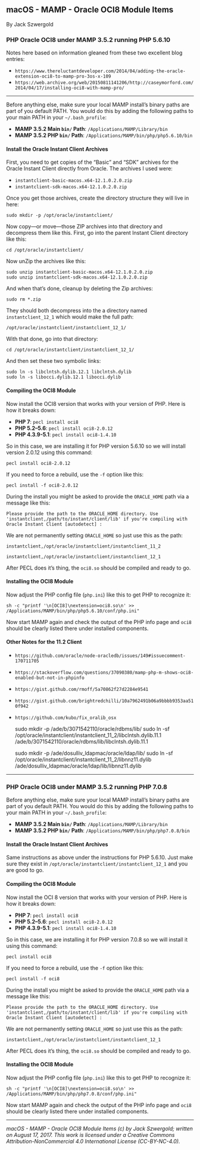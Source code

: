## macOS - MAMP - Oracle OCI8 Module Items

By Jack Szwergold

### PHP Oracle OCI8 under MAMP 3.5.2 running PHP 5.6.10

Notes here based on information gleaned from these two excellent blog entries:

* `https://www.thereluctantdeveloper.com/2014/04/adding-the-oracle-extension-oci8-to-mamp-pro-3os-x-109`
* `https://web.archive.org/web/20150811141206/http://caseymorford.com/2014/04/17/installing-oci8-with-mamp-pro/`

***

Before anything else, make sure your local MAMP install’s binary paths are part of you default PATH. You would do this by adding the following paths to your main PATH in your `~/.bash_profile`:

* **MAMP 3.5.2 Main `bin/` Path**: `/Applications/MAMP/Library/bin`
* **MAMP 3.5.2 PHP `bin/` Path**: `/Applications/MAMP/bin/php/php5.6.10/bin`

#### Install the Oracle Instant Client Archives

First, you need to get copies of the “Basic” and “SDK” archives for the Oracle Instant Client directly from Oracle. The archives I used were:

* `instantclient-basic-macos.x64-12.1.0.2.0.zip`
* `instantclient-sdk-macos.x64-12.1.0.2.0.zip`

Once you get those archives, create the directory structure they will live in here:

	sudo mkdir -p /opt/oracle/instantclient/

Now copy—or move—those ZIP archives into that directory and decompress them like this. First, go into the parent Instant Client directory like this:

	cd /opt/oracle/instantclient/

Now unZip the archives like this:

	sudo unzip instantclient-basic-macos.x64-12.1.0.2.0.zip
	sudo unzip instantclient-sdk-macos.x64-12.1.0.2.0.zip

And when that’s done, cleanup by deleting the Zip archives:

	sudo rm *.zip

They should both decompress into the a directory named `instantclient_12_1` which would make the full path:

	/opt/oracle/instantclient/instantclient_12_1/

With that done, go into that directory:

	cd /opt/oracle/instantclient/instantclient_12_1/

And then set these two symbolic links:

	sudo ln -s libclntsh.dylib.12.1 libclntsh.dylib
	sudo ln -s libocci.dylib.12.1 libocci.dylib

#### Compiling the OCI8 Module

Now install the OCI8 version that works with your version of PHP. Here is how it breaks down:

* **PHP 7**: `pecl install oci8`
* **PHP 5.2–5.6**: `pecl install oci8-2.0.12`
* **PHP 4.3.9-5.1**: `pecl install oci8-1.4.10`

So in this case, we are installing it for PHP version 5.6.10 so we will install version 2.0.12 using this command:

	pecl install oci8-2.0.12

If you need to force a rebuild, use the `-f` option like this:

	pecl install -f oci8-2.0.12

During the install you might be asked to provide the `ORACLE_HOME` path via a message like this:

	Please provide the path to the ORACLE_HOME directory. Use 'instantclient,/path/to/instant/client/lib' if you're compiling with Oracle Instant Client [autodetect] :

We are not permanently setting `ORACLE_HOME` so just use this as the path:

	instantclient,/opt/oracle/instantclient/instantclient_11_2

	instantclient,/opt/oracle/instantclient/instantclient_12_1

After PECL does it’s thing, the `oci8.so` should be compiled and ready to go.

#### Installing the OCI8 Module

Now adjust the PHP config file (`php.ini`) like this to get PHP to recognize it:

	sh -c "printf '\n[OCI8]\nextension=oci8.so\n' >> /Applications/MAMP/bin/php/php5.6.10/conf/php.ini"

Now start MAMP again and check the output of the PHP info page and `oci8` should be clearly listed there under installed components.

#### Other Notes for the 11.2 Client

* `https://github.com/oracle/node-oracledb/issues/149#issuecomment-170711705`
* `https://stackoverflow.com/questions/37090380/mamp-php-m-shows-oci8-enabled-but-not-in-phpinfo`
* `https://gist.github.com/rmoff/5a70862f27d2284e9541`
* `https://gist.github.com/brightredchilli/10a7962491b06a9bbbb9353aa510f942`
* `https://github.com/kubo/fix_oralib_osx`

	sudo mkdir -p /ade/b/3071542110/oracle/rdbms/lib/
	sudo ln -sf /opt/oracle/instantclient/instantclient_11_2/libclntsh.dylib.11.1 /ade/b/3071542110/oracle/rdbms/lib/libclntsh.dylib.11.1

	sudo mkdir -p /ade/dosulliv_ldapmac/oracle/ldap/lib/
	sudo ln -sf /opt/oracle/instantclient/instantclient_11_2/libnnz11.dylib /ade/dosulliv_ldapmac/oracle/ldap/lib/libnnz11.dylib

***

### PHP Oracle OCI8 under MAMP 3.5.2 running PHP 7.0.8

Before anything else, make sure your local MAMP install’s binary paths are part of you default PATH. You would do this by adding the following paths to your main PATH in your `~/.bash_profile`:

* **MAMP 3.5.2 Main `bin/` Path**: `/Applications/MAMP/Library/bin`
* **MAMP 3.5.2 PHP `bin/` Path**: `/Applications/MAMP/bin/php/php7.0.8/bin`

#### Install the Oracle Instant Client Archives

Same instructions as above under the instructions for PHP 5.6.10. Just make sure they exist in `/opt/oracle/instantclient/instantclient_12_1` and you are good to go.

#### Compiling the OCI8 Module

Now install the OCI 8 version that works with your version of PHP. Here is how it breaks down:

* **PHP 7**: `pecl install oci8`
* **PHP 5.2–5.6**: `pecl install oci8-2.0.12`
* **PHP 4.3.9-5.1**: `pecl install oci8-1.4.10`

So in this case, we are installing it for PHP version 7.0.8 so we will install it using this command:

	pecl install oci8

If you need to force a rebuild, use the `-f` option like this:

	pecl install -f oci8

During the install you might be asked to provide the `ORACLE_HOME` path via a message like this:

	Please provide the path to the ORACLE_HOME directory. Use 'instantclient,/path/to/instant/client/lib' if you're compiling with Oracle Instant Client [autodetect] :

We are not permanently setting `ORACLE_HOME` so just use this as the path:

	instantclient,/opt/oracle/instantclient/instantclient_12_1

After PECL does it’s thing, the `oci8.so` should be compiled and ready to go.

#### Installing the OCI8 Module

Now adjust the PHP config file (`php.ini`) like this to get PHP to recognize it:

	sh -c "printf '\n[OCI8]\nextension=oci8.so\n' >> /Applications/MAMP/bin/php/php7.0.8/conf/php.ini"

Now start MAMP again and check the output of the PHP info page and `oci8` should be clearly listed there under installed components.

***

*macOS - MAMP - Oracle OCI8 Module Items (c) by Jack Szwergold; written on August 17, 2017. This work is licensed under a Creative Commons Attribution-NonCommercial 4.0 International License (CC-BY-NC-4.0).*